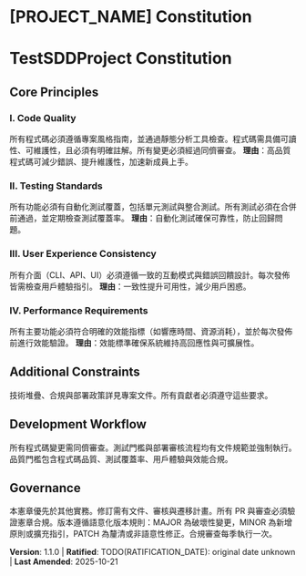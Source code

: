 # [PROJECT_NAME] Constitution

# TestSDDProject Constitution

## Core Principles

### I. Code Quality
所有程式碼必須遵循專案風格指南，並通過靜態分析工具檢查。程式碼需具備可讀性、可維護性，且必須有明確註解。所有變更必須經過同儕審查。
**理由**：高品質程式碼可減少錯誤、提升維護性，加速新成員上手。

### II. Testing Standards
所有功能必須有自動化測試覆蓋，包括單元測試與整合測試。所有測試必須在合併前通過，並定期檢查測試覆蓋率。
**理由**：自動化測試確保可靠性，防止回歸問題。

### III. User Experience Consistency
所有介面（CLI、API、UI）必須遵循一致的互動模式與錯誤回饋設計。每次發佈皆需檢查用戶體驗指引。
**理由**：一致性提升可用性，減少用戶困惑。

### IV. Performance Requirements
所有主要功能必須符合明確的效能指標（如響應時間、資源消耗），並於每次發佈前進行效能驗證。
**理由**：效能標準確保系統維持高回應性與可擴展性。

## Additional Constraints

技術堆疊、合規與部署政策詳見專案文件。所有貢獻者必須遵守這些要求。

## Development Workflow

所有程式碼變更需同儕審查。測試門檻與部署審核流程均有文件規範並強制執行。品質門檻包含程式碼品質、測試覆蓋率、用戶體驗與效能合規。

## Governance

本憲章優先於其他實務。修訂需有文件、審核與遷移計畫。所有 PR 與審查必須驗證憲章合規。版本遵循語意化版本規則：MAJOR 為破壞性變更，MINOR 為新增原則或擴充指引，PATCH 為釐清或非語意性修正。合規審查每季執行一次。

<!--
Sync Impact Report
- Version change: 1.0.0 → 1.1.0
- Modified principles: 全面替換為程式碼品質、測試標準、使用者體驗一致性、效能要求
- Added sections: Additional Constraints, Development Workflow
- Removed sections: 原模板佔位符
- Templates requiring updates:
	- plan-template.md ✅
	- spec-template.md ✅
	- tasks-template.md ✅
- Follow-up TODOs:
	- TODO(RATIFICATION_DATE): 請補充原始通過日期
-->
**Version**: 1.1.0 | **Ratified**: TODO(RATIFICATION_DATE): original date unknown | **Last Amended**: 2025-10-21
